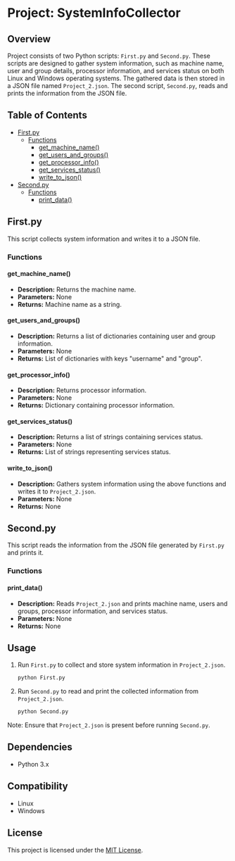 # Project: SystemInfoCollector

## Overview
Project consists of two Python scripts: `First.py` and `Second.py`. These scripts are designed to gather system information, such as machine name, user and group details, processor information, and services status on both Linux and Windows operating systems. The gathered data is then stored in a JSON file named `Project_2.json`. The second script, `Second.py`, reads and prints the information from the JSON file.

## Table of Contents
- [First.py](#firstpy)
  - [Functions](#functions)
    - [get_machine_name()](#get_machine_name)
    - [get_users_and_groups()](#get_users_and_groups)
    - [get_processor_info()](#get_processor_info)
    - [get_services_status()](#get_services_status)
    - [write_to_json()](#write_to_json)
- [Second.py](#secondpy)
  - [Functions](#functions-1)
    - [print_data()](#print_data)

## First.py
This script collects system information and writes it to a JSON file.

### Functions

#### get_machine_name()
- **Description:** Returns the machine name.
- **Parameters:** None
- **Returns:** Machine name as a string.

#### get_users_and_groups()
- **Description:** Returns a list of dictionaries containing user and group information.
- **Parameters:** None
- **Returns:** List of dictionaries with keys "username" and "group".

#### get_processor_info()
- **Description:** Returns processor information.
- **Parameters:** None
- **Returns:** Dictionary containing processor information.

#### get_services_status()
- **Description:** Returns a list of strings containing services status.
- **Parameters:** None
- **Returns:** List of strings representing services status.

#### write_to_json()
- **Description:** Gathers system information using the above functions and writes it to `Project_2.json`.
- **Parameters:** None
- **Returns:** None

## Second.py
This script reads the information from the JSON file generated by `First.py` and prints it.

### Functions

#### print_data()
- **Description:** Reads `Project_2.json` and prints machine name, users and groups, processor information, and services status.
- **Parameters:** None
- **Returns:** None

## Usage
1. Run `First.py` to collect and store system information in `Project_2.json`.
    ```bash
    python First.py
    ```

2. Run `Second.py` to read and print the collected information from `Project_2.json`.
    ```bash
    python Second.py
    ```

Note: Ensure that `Project_2.json` is present before running `Second.py`.

## Dependencies
- Python 3.x

## Compatibility
- Linux
- Windows

## License
This project is licensed under the [MIT License](LICENSE).
